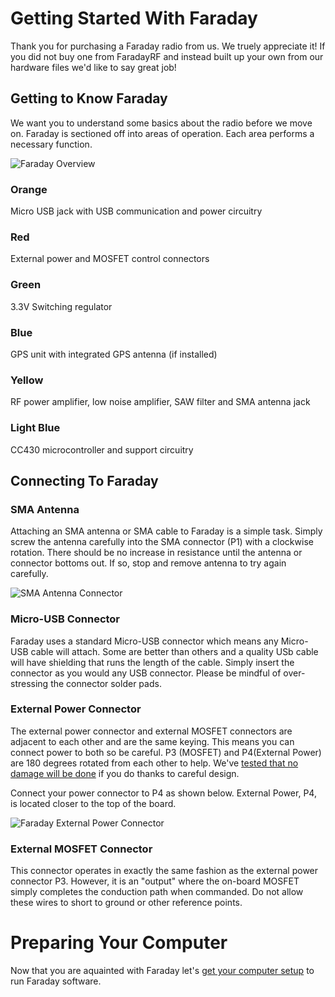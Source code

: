 
# Getting Started With Faraday

Thank you for purchasing a Faraday radio from us. We truely appreciate it! If you did not buy one from FaradayRF and instead built up your own from our hardware files we'd like to say great job!

## Getting to Know Faraday
We want you to understand some basics about the radio before we move on. Faraday is sectioned off into areas of operation. Each area performs a necessary function.

![Faraday Overview](https://faradayrf.com/wp-content/uploads/2017/01/Faraday_Overview_D1_Boxed_1000px.jpg)

### Orange
Micro USB jack with USB communication and power circuitry

### Red
External power and MOSFET control connectors

### Green
3.3V Switching regulator

### Blue
GPS unit with integrated GPS antenna (if installed)

### Yellow
RF power amplifier, low noise amplifier, SAW filter and SMA antenna jack

### Light Blue
CC430 microcontroller and support circuitry

## Connecting To Faraday

### SMA Antenna
Attaching an SMA antenna or SMA cable to Faraday is a simple task. Simply screw the antenna carefully into the SMA connector (P1) with a clockwise rotation. There should be no increase in resistance until the antenna or connector bottoms out. If so, stop and remove antenna to try again carefully.

![SMA Antenna Connector](https://faradayrf.com/wp-content/uploads/2016/09/FaradayRevBANT_1500w_LowRes.jpg)

### Micro-USB Connector
Faraday uses a standard Micro-USB connector which means any Micro-USB cable will attach. Some are better than others and a quality USb cable will have shielding that runs the length of the cable. Simply insert the connector as you would any USB connector. Please be mindful of over-stressing the connector solder pads.

<Insert Image>

### External Power Connector
The external power connector and external MOSFET connectors are adjacent to each other and are the same keying. This means you can connect power to both so be careful. P3 (MOSFET) and P4(External Power) are 180 degrees rotated from each other to help.  We've [tested that no damage will be done](https://github.com/FaradayRF/FaradayRF-Hardware/issues/49) if you do thanks to careful design.

Connect your power connector to P4 as shown below. External Power, P4, is located closer to the top of the board.

![Faraday External Power Connector](https://faradayrf.com/wp-content/uploads/2016/09/FaradayRevBVCC_1500w_LowRes.jpg)

### External MOSFET Connector
This connector operates in exactly the same fashion as the external power connector P3. However, it is an "output" where the on-board MOSFET simply completes the conduction path when commanded. Do not allow these wires to short to ground or other reference points.

# Preparing Your Computer
Now that you are aquainted with Faraday let's [get your computer setup](installing-software.md) to run Faraday software.